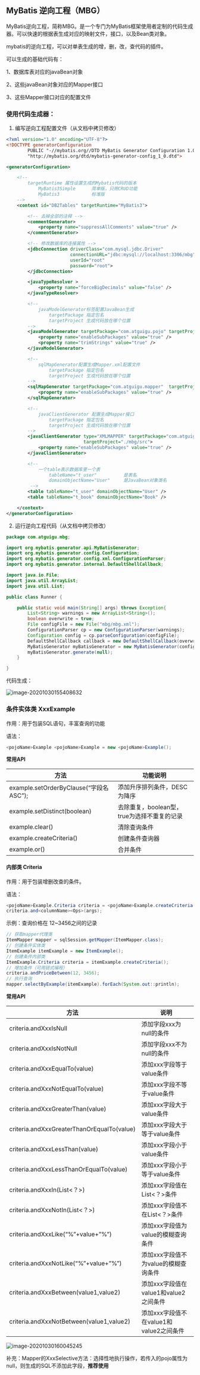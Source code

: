 ## MyBatis 逆向工程（MBG）

MyBatis逆向工程，简称MBG。是一个专门为MyBatis框架使用者定制的代码生成器。可以快速的根据表生成对应的映射文件，接口，以及Bean类对象。

mybatis的逆向工程，可以对单表生成的增，删，改，查代码的插件。

可以生成的基础代码有：

1、数据库表对应的javaBean对象

2、这些javaBean对象对应的Mapper接口

3、这些Mapper接口对应的配置文件

### 使用代码生成器：

1.  编写逆向工程配置文件（从文档中拷贝修改）

```xml
<?xml version="1.0" encoding="UTF-8"?>
<!DOCTYPE generatorConfiguration
        PUBLIC "-//mybatis.org//DTD MyBatis Generator Configuration 1.0//EN"
        "http://mybatis.org/dtd/mybatis-generator-config_1_0.dtd">

<generatorConfiguration>

    <!--
        targetRuntime 属性设置生成的Mybatis代码的版本
            MyBatis3Simple      简单版，只用CRUD功能
            MyBatis3            标准版
    -->
    <context id="DB2Tables" targetRuntime="MyBatis3">

        <!-- 去掉全部的注释 -->
        <commentGenerator>
            <property name="suppressAllComments" value="true" />
        </commentGenerator>

        <!-- 修改数据库的连接属性 -->
        <jdbcConnection driverClass="com.mysql.jdbc.Driver"
                        connectionURL="jdbc:mysql://localhost:3306/mbg"
                        userId="root"
                        password="root">
        </jdbcConnection>

        <javaTypeResolver >
            <property name="forceBigDecimals" value="false" />
        </javaTypeResolver>

        <!--
            javaModelGenerator标签配置JavaBean生成
                targetPackage 指定包名
                targetProject 生成代码放在哪个位置
        -->
        <javaModelGenerator targetPackage="com.atguigu.pojo" targetProject="./mbg/src">
            <property name="enableSubPackages" value="true" />
            <property name="trimStrings" value="true" />
        </javaModelGenerator>

        <!--
            sqlMapGenerator配置生成Mapper.xml配置文件
                targetPackage 指定包名
                targetProject 生成代码放在哪个位置
        -->
        <sqlMapGenerator targetPackage="com.atguigu.mapper"  targetProject="./mbg/src">
            <property name="enableSubPackages" value="true" />
        </sqlMapGenerator>

        <!--
            javaClientGenerator 配置生成Mapper接口
                targetPackage 指定包名
                targetProject 生成代码放在哪个位置
        -->
        <javaClientGenerator type="XMLMAPPER" targetPackage="com.atguigu.mapper"
                             targetProject="./mbg/src">
            <property name="enableSubPackages" value="true" />
        </javaClientGenerator>

        <!--
            一个table表示数据库里一个表
                tableName="t_user"          是表名
                domainObjectName="User"     是JavaBean对象类名
         -->
        <table tableName="t_user" domainObjectName="User" />
        <table tableName="t_book" domainObjectName="Book" />

    </context>
</generatorConfiguration>

```

2.  运行逆向工程代码（从文档中拷贝修改）

```java
package com.atguigu.mbg;

import org.mybatis.generator.api.MyBatisGenerator;
import org.mybatis.generator.config.Configuration;
import org.mybatis.generator.config.xml.ConfigurationParser;
import org.mybatis.generator.internal.DefaultShellCallback;

import java.io.File;
import java.util.ArrayList;
import java.util.List;

public class Runner {

    public static void main(String[] args) throws Exception{
        List<String> warnings = new ArrayList<String>();
        boolean overwrite = true;
        File configFile = new File("mbg/mbg.xml");
        ConfigurationParser cp = new ConfigurationParser(warnings);
        Configuration config = cp.parseConfiguration(configFile);
        DefaultShellCallback callback = new DefaultShellCallback(overwrite);
        MyBatisGenerator myBatisGenerator = new MyBatisGenerator(config, callback, warnings);
        myBatisGenerator.generate(null);
    }

}
```

代码生成：

![image-20201030155408632](_images/image-20201030155408632.png)

### 条件实体类 XxxExample

作用：用于包装SQL语句，丰富查询的功能

语法：

```java
<pojoName>Example <pojoName>Example = new <pojoName>Example();
```

**常用API**

| 方法                                    | 功能说明                                    |
| --------------------------------------- | ------------------------------------------- |
| example.setOrderByClause(“字段名 ASC”); | 添加升序排列条件，DESC为降序                |
| example.setDistinct(boolean)            | 去除重复，boolean型，true为选择不重复的记录 |
| example.clear()                         | 清除查询条件                                |
| example.createCriteria()                | 创建条件查询器                              |
| example.or()                            | 合并条件                                    |

#### 内部类 Criteria

作用：用于包装增删改查的条件。

语法：

```java
<pojoName>Example.Criteria criteria = <pojoName>Example.createCriteria();
criteria.and<columnName><Ops>(args);
```

示例：查询价格在 12~3456之间的记录

```java
// 获取mapper代理类
ItemMapper mapper = sqlSession.getMapper(ItemMapper.class);
// 创建条件实体类
ItemExample itemExample = new ItemExample();
// 创建条件内部类
ItemExample.Criteria criteria = itemExample.createCriteria();
// 增加条件（可用链式编程）
criteria.andPriceBetween(12, 3456);
// 执行查询
mapper.selectByExample(itemExample).forEach(System.out::println);
```

**常用API**

| 方法                                       | 说明                                    |
| ------------------------------------------ | --------------------------------------- |
| criteria.andXxxIsNull                      | 添加字段xxx为null的条件                 |
| criteria.andXxxIsNotNull                   | 添加字段xxx不为null的条件               |
| criteria.andXxxEqualTo(value)              | 添加xxx字段等于value条件                |
| criteria.andXxxNotEqualTo(value)           | 添加xxx字段不等于value条件              |
| criteria.andXxxGreaterThan(value)          | 添加xxx字段大于value条件                |
| criteria.andXxxGreaterThanOrEqualTo(value) | 添加xxx字段大于等于value条件            |
| criteria.andXxxLessThan(value)             | 添加xxx字段小于value条件                |
| criteria.andXxxLessThanOrEqualTo(value)    | 添加xxx字段小于等于value条件            |
| criteria.andXxxIn(List<？>)                | 添加xxx字段值在List<？>条件             |
| criteria.andXxxNotIn(List<？>)             | 添加xxx字段值不在List<？>条件           |
| criteria.andXxxLike(“%”+value+”%”)         | 添加xxx字段值为value的模糊查询条件      |
| criteria.andXxxNotLike(“%”+value+”%”)      | 添加xxx字段值不为value的模糊查询条件    |
| criteria.andXxxBetween(value1,value2)      | 添加xxx字段值在value1和value2之间条件   |
| criteria.andXxxNotBetween(value1,value2)   | 添加xxx字段值不在value1和value2之间条件 |

![image-20201030160045245](_images/image-20201030160045245.png)

补充：Mapper的XxxSelective方法：选择性地执行操作，若传入的pojo属性为null，则生成的SQL不添加此字段，**推荐使用**